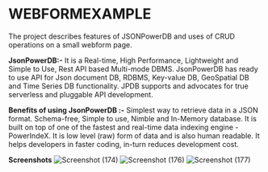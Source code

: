 # WEBFORMEXAMPLE 
The project describes features of JSONPowerDB and uses of CRUD operations on a small webform page.

**JsonPowerDB:-**
It is a Real-time, High Performance, Lightweight and Simple to Use, Rest API based Multi-mode DBMS. JsonPowerDB has ready to use API for Json document DB, RDBMS, Key-value DB, GeoSpatial DB and Time Series DB functionality. JPDB supports and advocates for true serverless and pluggable API development.

**Benefits of using JsonPowerDB :-**
Simplest way to retrieve data in a JSON format.
Schema-free, Simple to use, Nimble and In-Memory database.
It is built on top of one of the fastest and real-time data indexing engine - PowerIndeX.
It is low level (raw) form of data and is also human readable.
It helps developers in faster coding, in-turn reduces development cost.


**Screenshots**
![Screenshot (174)](https://user-images.githubusercontent.com/60925793/107484359-52a2a280-6ba8-11eb-9224-282a1930fc2f.png)
![Screenshot (176)](https://user-images.githubusercontent.com/60925793/107484368-533b3900-6ba8-11eb-8d63-43da9fc76ed0.png)
![Screenshot (177)](https://user-images.githubusercontent.com/60925793/107488976-1bcf8b00-6bae-11eb-9cce-8e803d2367c1.png)

